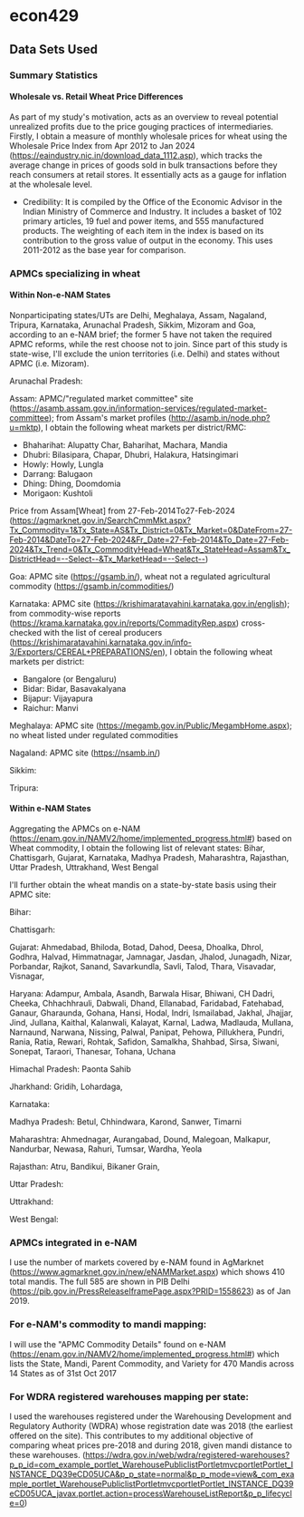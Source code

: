 # econ429

## Data Sets Used

### Summary Statistics
#### Wholesale vs. Retail Wheat Price Differences
As part of my study's motivation, acts as an overview to reveal potential unrealized profits due to the price gouging practices of intermediaries. Firstly, I obtain a measure of monthly wholesale prices for wheat using the Wholesale Price Index from Apr 2012 to Jan 2024 (https://eaindustry.nic.in/download_data_1112.asp), which tracks the average change in prices of goods sold in bulk transactions before they reach consumers at retail stores. It essentially acts as a gauge for inflation at the wholesale level. 
- Credibility: It is compiled by the Office of the Economic Advisor in the Indian Ministry of Commerce and Industry. It includes a basket of 102 primary articles, 19 fuel and power items, and 555 manufactured products. The weighting of each item in the index is based on its contribution to the gross value of output in the economy. This uses 2011-2012 as the base year for comparison.

### APMCs specializing in wheat
#### Within Non-e-NAM States
Nonparticipating states/UTs are Delhi, Meghalaya, Assam, Nagaland, Tripura, Karnataka, Arunachal Pradesh, Sikkim, Mizoram and Goa, according to an e-NAM brief; the former 5 have not taken the required APMC reforms, while the rest choose not to join. Since part of this study is state-wise, I'll exclude the union territories (i.e. Delhi) and states without APMC (i.e. Mizoram).

Arunachal Pradesh:

Assam: APMC/"regulated market committee" site (https://asamb.assam.gov.in/information-services/regulated-market-committee); from Assam's market profiles (http://asamb.in/node.php?u=mktp), I obtain the following wheat markets per district/RMC:

- Bhaharihat: Alupatty Char, Baharihat, Machara, Mandia
- Dhubri: Bilasipara, Chapar, Dhubri, Halakura, Hatsingimari
- Howly: Howly, Lungla
- Darrang: Balugaon
- Dhing: Dhing, Doomdomia
- Morigaon: Kushtoli
  
Price from Assam[Wheat] from 27-Feb-2014To27-Feb-2024 (https://agmarknet.gov.in/SearchCmmMkt.aspx?Tx_Commodity=1&Tx_State=AS&Tx_District=0&Tx_Market=0&DateFrom=27-Feb-2014&DateTo=27-Feb-2024&Fr_Date=27-Feb-2014&To_Date=27-Feb-2024&Tx_Trend=0&Tx_CommodityHead=Wheat&Tx_StateHead=Assam&Tx_DistrictHead=--Select--&Tx_MarketHead=--Select--)

Goa: APMC site (https://gsamb.in/), wheat not a regulated agricultural commodity (https://gsamb.in/commodities/) 

Karnataka: APMC site (https://krishimaratavahini.karnataka.gov.in/english); from commodity-wise reports (https://krama.karnataka.gov.in/reports/CommadityRep.aspx) cross-checked with the list of cereal producers (https://krishimaratavahini.karnataka.gov.in/info-3/Exporters/CEREAL+PREPARATIONS/en), I obtain the following wheat markets per district:
- Bangalore (or Bengaluru)
- Bidar: Bidar, Basavakalyana
- Bijapur: Vijayapura
- Raichur: Manvi

Meghalaya: APMC site (https://megamb.gov.in/Public/MegambHome.aspx); no wheat listed under regulated commodities

Nagaland: APMC site (https://nsamb.in/)

Sikkim:

Tripura:


#### Within e-NAM States
Aggregating the APMCs on e-NAM (https://enam.gov.in/NAMV2/home/implemented_progress.html#) based on Wheat commodity, I obtain the following list of relevant states: Bihar, Chattisgarh, Gujarat, Karnataka, Madhya Pradesh, Maharashtra, Rajasthan, Uttar Pradesh, Uttrakhand, West Bengal

I'll further obtain the wheat mandis on a state-by-state basis using their APMC site:

Bihar:

Chattisgarh:

Gujarat: Ahmedabad, Bhiloda, Botad, Dahod, Deesa, Dhoalka, Dhrol, Godhra, Halvad, Himmatnagar, Jamnagar, Jasdan, Jhalod, Junagadh, Nizar, Porbandar, Rajkot, Sanand, Savarkundla, Savli, Talod, Thara, Visavadar, Visnagar, 

Haryana: Adampur, Ambala, Asandh, Barwala Hisar, Bhiwani, CH Dadri, Cheeka, Chhachhrauli, Dabwali, Dhand, Ellanabad, Faridabad, Fatehabad, Ganaur, Gharaunda, Gohana, Hansi, Hodal, Indri, Ismailabad, Jakhal, Jhajjar, Jind, Jullana, Kaithal, Kalanwali, Kalayat, Karnal, Ladwa, Madlauda, Mullana, Narnaund, Narwana, Nissing, Palwal, Panipat, Pehowa, Pillukhera, Pundri, Rania, Ratia, Rewari, Rohtak, Safidon, Samalkha, Shahbad, Sirsa, Siwani, Sonepat, Taraori, Thanesar, Tohana, Uchana

Himachal Pradesh: Paonta Sahib

Jharkhand: Gridih, Lohardaga,

Karnataka:

Madhya Pradesh: Betul, Chhindwara, Karond, Sanwer, Timarni

Maharashtra: Ahmednagar, Aurangabad, Dound, Malegoan, Malkapur, Nandurbar, Newasa, Rahuri, Tumsar, Wardha, Yeola

Rajasthan: Atru, Bandikui, Bikaner Grain,

Uttar Pradesh:

Uttrakhand:

West Bengal:


### APMCs integrated in e-NAM
I use the number of markets covered by e-NAM found in AgMarknet (https://www.agmarknet.gov.in/new/eNAMMarket.aspx) which shows 410 total mandis. The full 585 are shown in PIB Delhi (https://pib.gov.in/PressReleaseIframePage.aspx?PRID=1558623) as of Jan 2019.

### For e-NAM's commodity to mandi mapping: 
I will use the "APMC Commodity Details" found on e-NAM (https://enam.gov.in/NAMV2/home/implemented_progress.html#) which lists the State, Mandi, Parent Commodity, and Variety for 470 Mandis across 14 States as of 31st Oct 2017

### For WDRA registered warehouses mapping per state:
I used the warehouses registered under the Warehousing Development and Regulatory Authority (WDRA) whose registration date was 2018 (the earliest offered on the site). This contributes to my additional objective of comparing wheat prices pre-2018 and during 2018, given mandi distance to these warehouses.
(https://wdra.gov.in/web/wdra/registered-warehouses?p_p_id=com_example_portlet_WarehousePubliclistPortletmvcportletPortlet_INSTANCE_DQ39eCD05UCA&p_p_state=normal&p_p_mode=view&_com_example_portlet_WarehousePubliclistPortletmvcportletPortlet_INSTANCE_DQ39eCD05UCA_javax.portlet.action=processWarehouseListReport&p_p_lifecycle=0)
